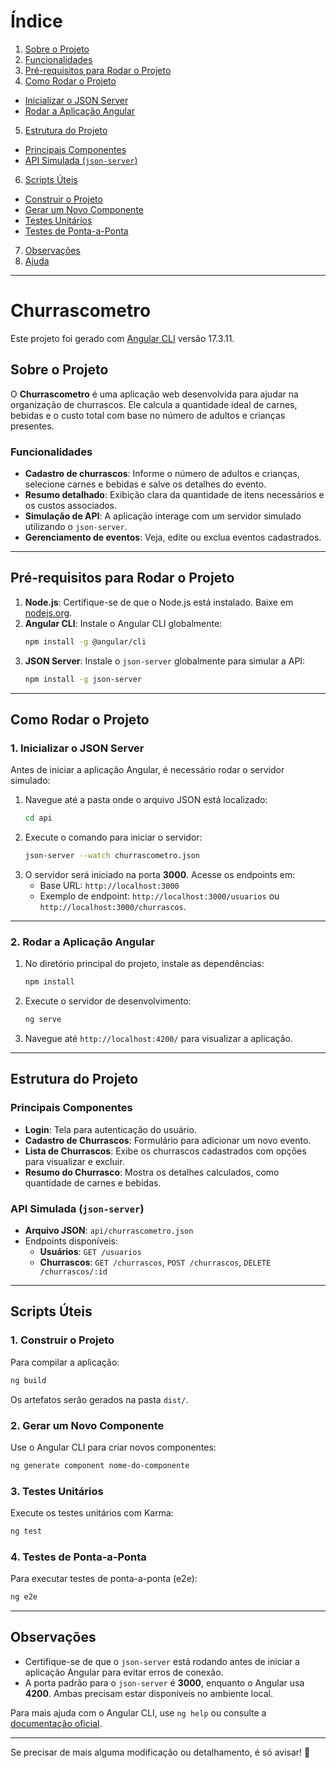 # Índice

1. [Sobre o Projeto](#sobre-o-projeto)
2. [Funcionalidades](#funcionalidades)
3. [Pré-requisitos para Rodar o Projeto](#pré-requisitos-para-rodar-o-projeto)
4. [Como Rodar o Projeto](#como-rodar-o-projeto)
  - [Inicializar o JSON Server](#1-inicializar-o-json-server)
  - [Rodar a Aplicação Angular](#2-rodar-a-aplicação-angular)
5. [Estrutura do Projeto](#estrutura-do-projeto)
  - [Principais Componentes](#principais-componentes)
  - [API Simulada (`json-server`)](#api-simulada-json-server)
6. [Scripts Úteis](#scripts-úteis)
  - [Construir o Projeto](#1-construir-o-projeto)
  - [Gerar um Novo Componente](#2-gerar-um-novo-componente)
  - [Testes Unitários](#3-testes-unitários)
  - [Testes de Ponta-a-Ponta](#4-testes-de-ponta-a-ponta)
7. [Observações](#observações)
8. [Ajuda](#ajuda)

---

# Churrascometro

Este projeto foi gerado com [Angular CLI](https://github.com/angular/angular-cli) versão 17.3.11.

## Sobre o Projeto

O **Churrascometro** é uma aplicação web desenvolvida para ajudar na organização de churrascos. Ele calcula a quantidade ideal de carnes, bebidas e o custo total com base no número de adultos e crianças presentes.  

### **Funcionalidades**
- **Cadastro de churrascos**: Informe o número de adultos e crianças, selecione carnes e bebidas e salve os detalhes do evento.
- **Resumo detalhado**: Exibição clara da quantidade de itens necessários e os custos associados.
- **Simulação de API**: A aplicação interage com um servidor simulado utilizando o `json-server`.
- **Gerenciamento de eventos**: Veja, edite ou exclua eventos cadastrados.

---

## Pré-requisitos para Rodar o Projeto

1. **Node.js**: Certifique-se de que o Node.js está instalado. Baixe em [nodejs.org](https://nodejs.org/).
2. **Angular CLI**: Instale o Angular CLI globalmente:
   ```bash
   npm install -g @angular/cli
   ```
3. **JSON Server**: Instale o `json-server` globalmente para simular a API:
   ```bash
   npm install -g json-server
   ```

---

## Como Rodar o Projeto

### **1. Inicializar o JSON Server**
Antes de iniciar a aplicação Angular, é necessário rodar o servidor simulado:

1. Navegue até a pasta onde o arquivo JSON está localizado:
   ```bash
   cd api
   ```
2. Execute o comando para iniciar o servidor:
   ```bash
   json-server --watch churrascometro.json
   ```
3. O servidor será iniciado na porta **3000**. Acesse os endpoints em:
   - Base URL: `http://localhost:3000`
   - Exemplo de endpoint: `http://localhost:3000/usuarios` ou `http://localhost:3000/churrascos`.

---

### **2. Rodar a Aplicação Angular**
1. No diretório principal do projeto, instale as dependências:
   ```bash
   npm install
   ```
2. Execute o servidor de desenvolvimento:
   ```bash
   ng serve
   ```
3. Navegue até `http://localhost:4200/` para visualizar a aplicação.

---

## Estrutura do Projeto

### **Principais Componentes**
- **Login**: Tela para autenticação do usuário.
- **Cadastro de Churrascos**: Formulário para adicionar um novo evento.
- **Lista de Churrascos**: Exibe os churrascos cadastrados com opções para visualizar e excluir.
- **Resumo do Churrasco**: Mostra os detalhes calculados, como quantidade de carnes e bebidas.

### **API Simulada (`json-server`)**
- **Arquivo JSON**: `api/churrascometro.json`
- Endpoints disponíveis:
  - **Usuários**: `GET /usuarios`  
  - **Churrascos**: `GET /churrascos`, `POST /churrascos`, `DELETE /churrascos/:id`

---

## Scripts Úteis

### **1. Construir o Projeto**
Para compilar a aplicação:
```bash
ng build
```
Os artefatos serão gerados na pasta `dist/`.

### **2. Gerar um Novo Componente**
Use o Angular CLI para criar novos componentes:
```bash
ng generate component nome-do-componente
```

### **3. Testes Unitários**
Execute os testes unitários com Karma:
```bash
ng test
```

### **4. Testes de Ponta-a-Ponta**
Para executar testes de ponta-a-ponta (e2e):
```bash
ng e2e
```

---

## Observações

- Certifique-se de que o `json-server` está rodando antes de iniciar a aplicação Angular para evitar erros de conexão.
- A porta padrão para o `json-server` é **3000**, enquanto o Angular usa **4200**. Ambas precisam estar disponíveis no ambiente local.

Para mais ajuda com o Angular CLI, use `ng help` ou consulte a [documentação oficial](https://angular.io/cli).

---

Se precisar de mais alguma modificação ou detalhamento, é só avisar! 🚀
